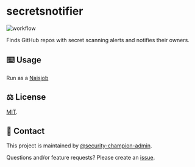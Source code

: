 # secretsnotifier

![workflow](https://github.com/navikt/secretsnotifier/actions/workflows/main.yaml/badge.svg)

Finds GitHub repos with secret scanning alerts and notifies their owners.

## ⌨️ Usage

Run as a [Naisjob](https://doc.nais.io/naisjob/)

## ⚖️ License
[MIT](LICENSE).

## 👥 Contact

This project is maintained by [@security-champion-admin](https://github.com/orgs/navikt/teams/security-champion-admin).

Questions and/or feature requests? Please create an [issue](https://github.com/navikt/secretsnotifier/issues).


